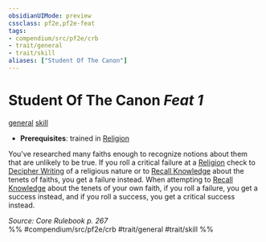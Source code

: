 ```yaml
---
obsidianUIMode: preview
cssclass: pf2e,pf2e-feat
tags:
- compendium/src/pf2e/crb
- trait/general
- trait/skill
aliases: ["Student Of The Canon"]
---
```

# Student Of The Canon  *Feat 1*  
[general](general.md "General Feat Trait")  [skill](skill.md "Skill Feat Trait")  

- **Prerequisites**: trained in [Religion](skills.md#Religion)

You've researched many faiths enough to recognize notions about them that are unlikely to be true. If you roll a critical failure at a [Religion](skills.md#Religion) check to [Decipher Writing](decipher-writing.md) of a religious nature or to [Recall Knowledge](recall-knowledge.md) about the tenets of faiths, you get a failure instead. When attempting to [Recall Knowledge](recall-knowledge.md) about the tenets of your own faith, if you roll a failure, you get a success instead, and if you roll a success, you get a critical success instead.

*Source: Core Rulebook p. 267*  
%% #compendium/src/pf2e/crb #trait/general #trait/skill %%